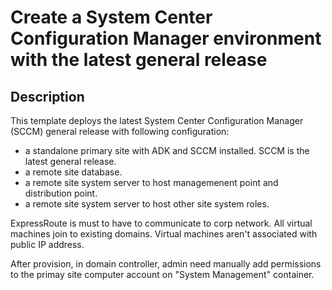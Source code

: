# Create a System Center Configuration Manager environment with the latest general release

## Description

This template deploys the latest System Center Configuration Manager (SCCM) general release with following configuration: 

* a standalone primary site with ADK and SCCM installed. SCCM is the latest general release. 
* a remote site database. 
* a remote site system server to host managemenent point and distribution point. 
* a remote site system server to host other site system roles. 

ExpressRoute is must to have to communicate to corp network. All virtual machines join to existing domains. Virtual machines aren't associated with public IP address. 

After provision, in domain controller, admin need manually add permissions to the primay site computer account on "System Management" container. 

